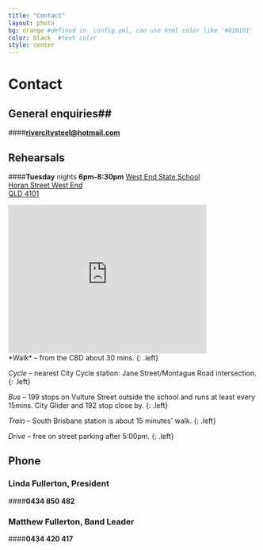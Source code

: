 ```yaml
---
title: "Contact"
layout: photo
bg: orange #defined in _config.yml, can use html color like '#010101'
color: black  #text color
style: center
---
```


# Contact

<div class="social-buttons">
    <div class="social-button">
      <div class="fb-follow" data-href="https://www.facebook.com/pages/Rivercity-Steel-Band/168384063371031?fref=ts"    data-layout="button" data-show-faces="true"></div>
    </div>
    <div class="social-button">  
      <div class="g-ytsubscribe social-button" data-channel="Rivercitysteel" data-layout="default" data-count="hidden"></div>
    </div>  
</div>

## General enquiries##

####**rivercitysteel@hotmail.com**

## Rehearsals

####**Tuesday** nights **6pm-8:30pm**
[West End State School  
Horan Street
West End  
QLD 4101  
](https://www.google.com.au/maps/place/West+End+State+School/@-27.4796023,153.0080617,17z/data=!3m1!4b1!4m2!3m1!1s0x6b9150a231dbe3f7:0x12ab0e3a02230667)

<iframe src="https://www.google.com/maps/embed?pb=!1m18!1m12!1m3!1d7079.338948233902!2d153.00836267724614!3d-27.479547632932427!2m3!1f0!2f0!3f0!3m2!1i1024!2i768!4f13.1!3m3!1m2!1s0x6b9150a231dbe3f7%3A0x12ab0e3a02230667!2sWest+End+State+School!5e0!3m2!1sen!2sau!4v1438865177552" width="400" height="300" frameborder="0" style="border:0" allowfullscreen></iframe>  
   
<br />   
*Walk* – from the CBD about 30 mins. 
{: .left}

*Cycle* – nearest City Cycle station: Jane Street/Montague Road intersection.
{: .left} 

*Bus* – 199 stops on Vulture Street outside the school and runs at least every 15mins. City Glider and 192 stop close by. 
{: .left}

*Train* – South Brisbane station is about 15 minutes' walk.
{: .left}

*Drive* – free on street parking after 5:00pm.
{: .left}

## Phone

### Linda Fullerton, President

####**0434 850 482**

### Matthew Fullerton, Band Leader

####**0434 420 417**



